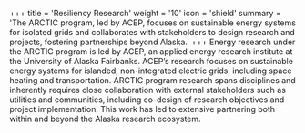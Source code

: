 +++
title = 'Resiliency Research'
weight = '10'
icon = 'shield'
summary = 'The ARCTIC program, led by ACEP, focuses on sustainable energy systems for isolated grids and collaborates with stakeholders to design research and projects, fostering partnerships beyond Alaska.'
+++
Energy research under the ARCTIC program is led by ACEP, an applied energy research institute at the University of Alaska Fairbanks. ACEP’s research focuses on sustainable energy systems for islanded, non-integrated electric grids, including space heating and transportation. ARCTIC program research spans disciplines and inherently requires close collaboration with external stakeholders such as utilities and communities, including co-design of research objectives and project implementation. This work has led to extensive partnering both within and beyond the Alaska research ecosystem. 
